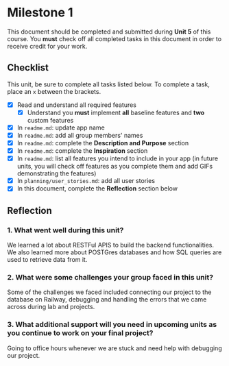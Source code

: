 # Milestone 1

This document should be completed and submitted during **Unit 5** of this course. You **must** check off all completed tasks in this document in order to receive credit for your work.

## Checklist

This unit, be sure to complete all tasks listed below. To complete a task, place an `x` between the brackets.

- [x] Read and understand all required features
  - [x] Understand you **must** implement **all** baseline features and **two** custom features
- [x] In `readme.md`: update app name
- [x] In `readme.md`: add all group members' names
- [x] In `readme.md`: complete the **Description and Purpose** section
- [x] In `readme.md`: complete the **Inspiration** section
- [x] In `readme.md`: list all features you intend to include in your app (in future units, you will check off features as you complete them and add GIFs demonstrating the features)
- [x] In `planning/user_stories.md`: add all user stories
- [x] In this document, complete the **Reflection** section below

## Reflection

### 1. What went well during this unit?

We learned a lot about RESTFul APIS to build the backend functionalities. We also learned more about POSTGres databases and how SQL queries are used to retrieve data from it.

### 2. What were some challenges your group faced in this unit?

Some of the challenges we faced included connecting our project to the database on Railway, debugging and handling the errors that we came across during lab and projects. 

### 3. What additional support will you need in upcoming units as you continue to work on your final project?

Going to office hours whenever we are stuck and need help with debugging our project.
